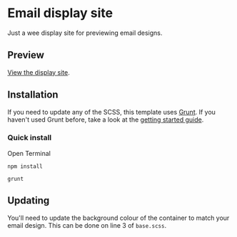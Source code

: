 # Email display site

Just a wee display site for previewing email designs. 



## Preview 

[View the display site](http://mammothdigital.github.io/Email-Display-Site). 



## Installation 

If you need to update any of the SCSS, this template uses [Grunt](http://gruntjs.com/). If you haven't used Grunt before, take a look at the [getting started guide](http://gruntjs.com/getting-started). 


### Quick install

Open Terminal

`npm install`

`grunt`


## Updating

You'll need to update the background colour of the container to match your email design. This can be done on line 3 of `base.scss`. 